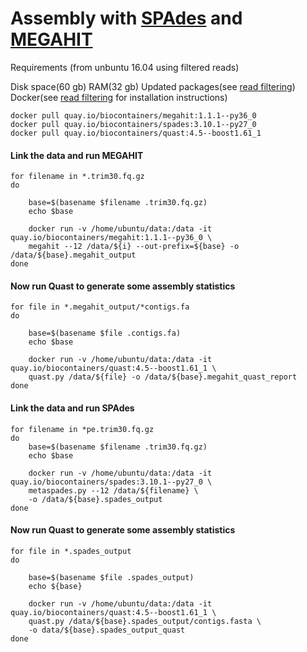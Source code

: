 Assembly with [SPAdes](http://bioinf.spbau.ru/spades) and [MEGAHIT](https://github.com/voutcn/megahit)
======================================================================================================
Requirements (from unbuntu 16.04 using filtered reads)

Disk space(60 gb)
RAM(32 gb)
Updated packages(see [read filtering](https://github.com/dahak-metagenomics/dahak/tree/master/workflows/read_filtering))
Docker(see [read filtering](https://github.com/dahak-metagenomics/dahak/tree/master/workflows/read_filtering) for installation instructions) 
```
docker pull quay.io/biocontainers/megahit:1.1.1--py36_0
docker pull quay.io/biocontainers/spades:3.10.1--py27_0
docker pull quay.io/biocontainers/quast:4.5--boost1.61_1
```
#### Link the data and run MEGAHIT
```
for filename in *.trim30.fq.gz
do 

	base=$(basename $filename .trim30.fq.gz)
	echo $base 

	docker run -v /home/ubuntu/data:/data -it quay.io/biocontainers/megahit:1.1.1--py36_0 \ 
	megahit --12 /data/${i} --out-prefix=${base} -o /data/${base}.megahit_output
done
```
#### Now run Quast to generate some assembly statistics 
```
for file in *.megahit_output/*contigs.fa
do

	base=$(basename $file .contigs.fa)
	echo $base 
	 
	docker run -v /home/ubuntu/data:/data -it quay.io/biocontainers/quast:4.5--boost1.61_1 \
	quast.py /data/${file} -o /data/${base}.megahit_quast_report
done
```
#### Link the data and run SPAdes  
```
for filename in *pe.trim30.fq.gz
do
	base=$(basename $filename .trim30.fq.gz)
	echo $base
	
	docker run -v /home/ubuntu/data:/data -it quay.io/biocontainers/spades:3.10.1--py27_0 \
	metaspades.py --12 /data/${filename} \
	-o /data/${base}.spades_output
done 
```
#### Now run Quast to generate some assembly statistics 
```
for file in *.spades_output
do 

	base=$(basename $file .spades_output)
	echo ${base}

	docker run -v /home/ubuntu/data:/data -it quay.io/biocontainers/quast:4.5--boost1.61_1 \
	quast.py /data/${base}.spades_output/contigs.fasta \
	-o data/${base}.spades_output_quast
done
```
